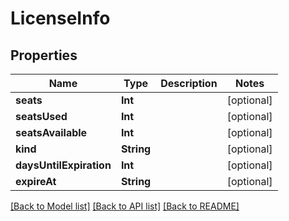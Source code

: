 # LicenseInfo

## Properties
Name | Type | Description | Notes
------------ | ------------- | ------------- | -------------
**seats** | **Int** |  | [optional] 
**seatsUsed** | **Int** |  | [optional] 
**seatsAvailable** | **Int** |  | [optional] 
**kind** | **String** |  | [optional] 
**daysUntilExpiration** | **Int** |  | [optional] 
**expireAt** | **String** |  | [optional] 

[[Back to Model list]](../README.md#documentation-for-models) [[Back to API list]](../README.md#documentation-for-api-endpoints) [[Back to README]](../README.md)


